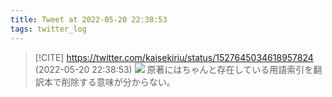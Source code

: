 ```yaml
---
title: Tweet at 2022-05-20 22:38:53
tags: twitter_log
---
```


> [!CITE] https://twitter.com/kaisekiriu/status/1527645034618957824 (2022-05-20 22:38:53)
> ![](https://twitter.com/kaisekiriu/status/1527645034618957824)
> 原著にはちゃんと存在している用語索引を翻訳本で削除する意味が分からない。
